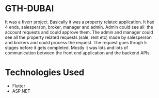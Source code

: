 # GTH-DUBAI

It was a fiverr project. Basically it was a property related application. It had 4 ends, salesperson, broker, manager and admin. Admin could see all  the account requests and could approve them. The admin and manager could see all the property related requests (sale, rent etc) made by salesperson and brokers and could process the request. The request goes throgh 5 stages before it gets completed. Mostly it was lots and lots of communication between the front end application and the backend APIs.

# Technologies Used

- Flutter
- ASP.NET

